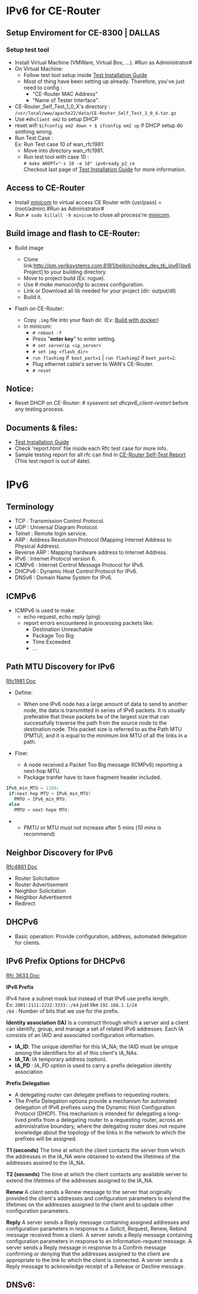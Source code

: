 # IPv6 for CE-Router
## Setup Enviroment for CE-8300 | DALLAS
### Setup test tool
* Install Virtual Machine (VMWare, Virtual Box, ...). #Run as Administrator#
* On Virtual Machine:
    * Follow test tool setup inside [Test Installation Guide](http://interop.ipv6.org.tw/CERouter/pdf/CE_CFT_install_guide.pdf)
  * Most of thing have been setting up already. Therefore, you've just need to config :
    * "CE-Router MAC Address" 
    * "Name of Tester Interface".
* CE-Router_Self_Test_1_0_X's directory : `/usr/local/www/apache22/data/CE-Router_Self_Test_1_0_4.tar.gz`
* Use `#dhclient em2` to setup DHCP
* reset wifi `$ifconfig em2 down + $ ifconfig em2 up`  if DHCP setup do smthing wrong.
* Run Test Case : <br>
Ex: Run Test case 10 of wan_rfc1981: <br>
  * Move into directory wan_rfc1981.
  * Run test tool with case 10 : <br>
`# make AROPT="-s 10 -e 10" ipv6ready_p2_ce` <br>
  Checkout last page of [Test Installation Guide](http://interop.ipv6.org.tw/CERouter/pdf/CE_CFT_install_guide.pdf) for more information.

## Access to CE-Router
- Install [minicom](https://www.poftut.com/install-use-linux-minicom-command-tutorial-examples/) to virtual access CE Router with (usr/pass) = (root/admin).#Run as Administrator#
- Run `# sudo killall -9 minicom` to close all process're  [minicom](https://www.poftut.com/install-use-linux-minicom-command-tutorial-examples/).

## Build image and flash to CE-Router:
* Build image
   * Clone link:http://pm.veriksystems.com:8181/belkin/nodes_dev_tb_ipv6[Ipv6 Project] to your building directory.
   * Move to project build (Ex: rogue).
   * Use *# make menuconfig* to access configuration.
   * Link or Download all lib needed for your project (dir: output/dl)
   * Build it.

* Flash on CE-Router:
  * Copy `.img` file into your flash dir. (Ex: [Build with docker](http://pm.veriksystems.com:8181/vu.truong/verik_build))
  * In minicom:
    * `# reboot -f`
    * Press "**enter key**" to enter setting.
    * `# set serverip <ip_server>`
    * `# set img <flash_dir>`
    * `run flashimg` if` boot_part=1` | `run flashimg2` if `boot_part=2`.
    * Plug ethernet cable's server to WAN's CE-Router.
    * `# reset`

## Notice:
* Reset DHCP on CE-Router: *# sysevent set dhcpv6_client-restart* before any testing process.

## Documents & files:
* [Test Installation Guide](http://interop.ipv6.org.tw/CERouter/pdf/CE_CFT_install_guide.pdf)
* Check 'report.html' file inside each Rfc test case for more info.
* Sample testing report for all rfc can find in  [CE-Router Self-Test Report](http://interop.ipv6.org.tw/CERouter/CE-Router_Self_Test_1_0_1/) (This test report is out of date).

# IPv6        
## Terminology
* TCP : Transmission Control Protocol.
* UDP : Universal Diagram Protocol.
* Telnet : Remote login service.
* ARP : Address Resolution Protocol (Mapping Internet Address to Physical Address).
* Reverse ARP : Mapping hardware address to Internet Address.
* IPv6 : Internet Protocol version 6.
* ICMPv6 : Internet Control Message Protocol for IPv6.
* DHCPv6 : Dynamic Host Control Protocol for IPv6.
* DNSv6 : Domain Name System for IPv6.



## ICMPv6
* ICMPv6 is used to make:
   * echo request, echo reply (ping) 
   * report errors encountered in processing packets like:
      * Destination Unreachable
      * Package Too Big
      * Time Exceeded
      * ...

## Path MTU Discovery for IPv6
[Rfc1981 Doc](https://tools.ietf.org/html/rfc1981)

* Define:
  * When one IPv6 node has a large amount of data to send to another node, the data is transmitted in series of IPv6 packets.  It is usually preferable that these packets be of the largest size that can successfully traverse the path from the source node to the destination node.  This packet size is referred to as the Path MTU (PMTU), and it is equal to the minimum link MTU of all the links in a path.

* Flow:
  * A node received a Packet Too Big message (ICMPv6) reporting a next-hop MTU.
  * Package tranfer have to have fragment header included. 
```C
IPv6_min_MTU = 1280;
 if(next-hop MTU < IPv6_min_MTU)
   PMTU = IPv6_min_MTU;
 else  
   PMTU = next-hope MTU; 
```
*   * PMTU or MTU must not increase after 5 mins (*10 mins* is recommend)

## Neighbor Discovery for IPv6
[Rfc4861 Doc](https://tools.ietf.org/html/rfc4861)

* Router Solicitation
* Router Advertisement
* Neighbor Solicitation
* Neighbor Advertisemnt
* Redirect

## DHCPv6
* Basic operation: Provide configuration, address, automated delegation for clients.

## IPv6 Prefix Options for DHCPv6
[Rfc 3633 Doc](https://tools.ietf.org/html/rfc3633)

**IPv6 Prefix**

IPv4 have a subnet mask but instead of that IPv6 use prefix length. <br>
Ex: `2001:1111:2222:3333::/64` just like `192.168.1.1/24` <br>
`/64` : Number of bits that we use for the prefix.


**Identity association (IA)**
Is a construct through which a server and a client can identify, group, and manage a set of related IPv6 addresses.  Each IA consists of an IAID and associated configuration information. 
* **IA_ID**: The unique identifier for this IA_NA; the IAID must be unique among the identifiers for all of this client's IA_NAs. 
* **IA_TA**: IA temporary address (option). 
* **IA_PD** : IA_PD option is used to carry a prefix delegation identity association


**Prefix Delegation**
* A delegating router can delegate prefixes to requesting routers.
* The Prefix Delegation options provide a mechanism for automated
   delegation of IPv6 prefixes using the Dynamic Host Configuration
   Protocol (DHCP).  This mechanism is intended for delegating a long-
   lived prefix from a delegating router to a requesting router, across
   an administrative boundary, where the delegating router does not
   require knowledge about the topology of the links in the network to
   which the prefixes will be assigned.

**T1 (seconds)**
The time at which the client contacts the server from which the addresses in the IA_NA were obtained to extend the lifetimes of the addresses assined to the IA_NA.


**T2 (seconds)**
The time at which the client contacts any available server to extend the lifetimes of the addresses assigned to the IA_NA.

**Renew**
A client sends a Renew message to the server that originally provided the client's addresses and configuration parameters to extend the lifetimes on the addresses assigned to the client and to update other configuration parameters.

**Reply**
A server sends a Reply message containing assigned addresses and configuration parameters in response to a Solicit, Request, Renew, Rebind message received from a client.  A server sends a Reply message containing configuration parameters in response to an Information-request message.  A server sends a Reply message in response to a Confirm message confirming or denying that the addresses assigned to the client are appropriate to the link to which the client is connected.  A server sends a Reply message to acknowledge receipt of a Release or Decline message.

## DNSv6:
